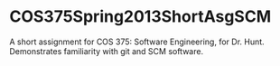 COS375Spring2013ShortAsgSCM
===========================

A short assignment for COS 375: Software Engineering, for Dr. Hunt.
Demonstrates familiarity with git and SCM software.